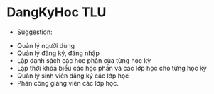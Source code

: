 # DangKyHoc TLU
- Suggestion:
+	 Quản lý người dùng
+	Quản lý đăng ký, đăng nhập
+	Lập danh sách các học phần của từng học kỳ
+	Lập thời khóa biểu các học phần và các lớp học cho từng học kỳ
+	Quản lý sinh viên đăng ký các lớp học
+	Phân công giảng viên các lớp học.
